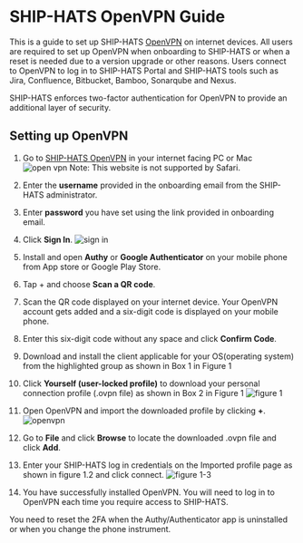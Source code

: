 # SHIP-HATS OpenVPN Guide

This is a guide to set up SHIP-HATS [OpenVPN](https://vpn.ship.gov.sg) on internet devices. All users are required to set up OpenVPN when onboarding to SHIP-HATS or when a reset is needed due to a version upgrade or other reasons. Users connect to OpenVPN to log in to SHIP-HATS Portal and SHIP-HATS tools such as Jira, Confluence, Bitbucket, Bamboo, Sonarqube and Nexus.

SHIP-HATS enforces two-factor authentication for OpenVPN to provide an additional layer of security.

## Setting up OpenVPN

1. Go to [SHIP-HATS OpenVPN](https://vpn.ship.gov.sg/) in your internet facing PC or Mac
![open vpn](openvpn11.png)
Note: This website is not supported by Safari.
2. Enter the **username** provided in the onboarding email from the SHIP-HATS administrator.
3. Enter **password** you have set using the link provided in onboarding email.
4. Click **Sign In**.
![sign in](openvpn.png)
5. Install and open **Authy** or **Google Authenticator** on your mobile phone from App store or Google Play Store.
6. Tap + and choose **Scan a QR code**.
7. Scan the QR code displayed on your internet device. Your OpenVPN account gets added and a six-digit code is displayed on your mobile phone.
8. Enter this six-digit code without any space and click **Confirm Code**.
9. Download and install the client applicable for your OS(operating system) from the highlighted group as shown in Box 1 in Figure 1
10. Click **Yourself (user-locked profile)** to download your personal connection profile (.ovpn file) as shown in Box 2 in Figure 1
![figure 1](openvpnchoose.png)
11. Open OpenVPN and import the downloaded profile by clicking **+**. 
![openvpn](openvpn1up.png)
12. Go to **File** and click **Browse** to locate the downloaded .ovpn file and click **Add**.
13. Enter your SHIP-HATS log in credentials on the Imported profile page as shown in figure 1.2 and click connect.
![figure 1-3](openvpn22.png)

14. You have successfully installed OpenVPN. You will need to log in to OpenVPN each time you require access to SHIP-HATS.

You need to reset the 2FA when the Authy/Authenticator app is uninstalled or when you change the phone instrument.
